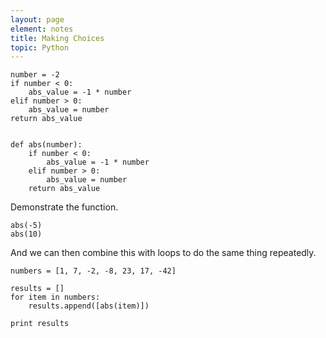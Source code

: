 ```yaml
---
layout: page
element: notes
title: Making Choices
topic: Python
---
```


    number = -2
    if number < 0:
        abs_value = -1 * number
    elif number > 0:
        abs_value = number
    return abs_value


    def abs(number):
        if number < 0:
            abs_value = -1 * number
        elif number > 0:
            abs_value = number
        return abs_value

Demonstrate the function.

    abs(-5)
    abs(10)

And we can then combine this with loops to do the same thing repeatedly.

    numbers = [1, 7, -2, -8, 23, 17, -42]

    results = []
    for item in numbers:
        results.append([abs(item)])

    print results